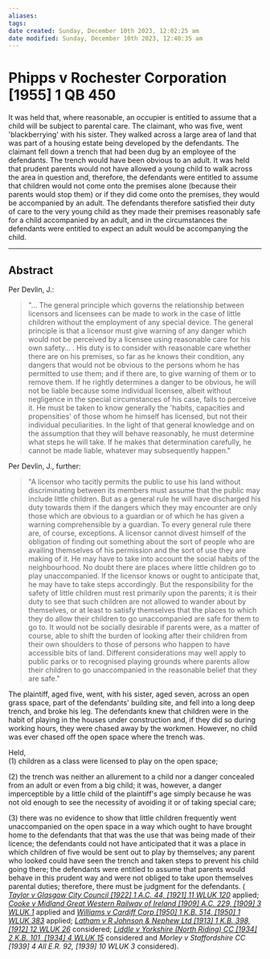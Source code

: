 ```yaml
---
aliases: 
tags: 
date created: Sunday, December 10th 2023, 12:02:25 am
date modified: Sunday, December 10th 2023, 12:40:35 am
---
```


# Phipps v Rochester Corporation [1955] 1 QB 450

 It was held that, where reasonable, an occupier is entitled to assume that a child will be subject to parental care. The claimant, who was five, went 'blackberrying' with his sister. They walked across a large area of land that was part of a housing estate being developed by the defendants. The claimant fell down a trench that had been dug by an employee of the defendants. The trench would have been obvious to an adult. It was held that prudent parents would not have allowed a young child to walk across the area in question and, therefore, the defendants were entitled to assume that children would not come onto the premises alone (because their parents would stop them) or if they did come onto the premises, they would be accompanied by an adult. The defendants therefore satisfied their duty of care to the very young child as they made their premises reasonably safe for a child accompanied by an adult, and in the circumstances the defendants were entitled to expect an adult would be accompanying the child.

 ---

## Abstract

Per Devlin, J.:

> "… The general principle which governs the relationship between licensors and licensees can be made to work in the case of little children without the employment of any special device. The general principle is that a licensor must give warning of any danger which would not be perceived by a licensee using reasonable care for his own safety… . His duty is to consider with reasonable care whether there are on his premises, so far as he knows their condition, any dangers that would not be obvious to the persons whom he has permitted to use them; and if there are, to give warning of them or to remove them. If he rightly determines a danger to be obvious, he will not be liable because some individual licensee, albeit without negligence in the special circumstances of his case, fails to perceive it. He must be taken to know generally the 'habits, capacities and propensities' of those whom he himself has licensed, but not their individual peculiarities. In the light of that general knowledge and on the assumption that they will behave reasonably, he must determine what steps he will take. If he makes that determination carefully, he cannot be made liable, whatever may subsequently happen."

Per Devlin, J., further:

> "A licensor who tacitly permits the public to use his land without discriminating between its members must assume that the public may include little children. But as a general rule he will have discharged his duty towards them if the dangers which they may encounter are only those which are obvious to a guardian or of which he has given a warning comprehensible by a guardian. To every general rule there are, of course, exceptions. A licensor cannot divest himself of the obligation of finding out something about the sort of people who are availing themselves of his permission and the sort of use they are making of it. He may have to take into account the social habits of the neighbourhood. No doubt there are places where little children go to play unaccompanied. If the licensor knows or ought to anticipate that, he may have to take steps accordingly. But the responsibility for the safety of little children must rest primarily upon the parents; it is their duty to see that such children are not allowed to wander about by themselves, or at least to satisfy themselves that the places to which they do allow their children to go unaccompanied are safe for them to go to. It would not be socially desirable if parents were, as a matter of course, able to shift the burden of looking after their children from their own shoulders to those of persons who happen to have accessible bits of land. Different considerations may well apply to public parks or to recognised playing grounds where parents allow their children to go unaccompanied in the reasonable belief that they are safe."

The plaintiff, aged five, went, with his sister, aged seven, across an open grass space, part of the defendants' building site, and fell into a long deep trench, and broke his leg. The defendants knew that children were in the habit of playing in the houses under construction and, if they did so during working hours, they were chased away by the workmen. However, no child was ever chased off the open space where the trench was.

Held,  
(1) children as a class were licensed to play on the open space;

(2) the trench was neither an allurement to a child nor a danger concealed from an adult or even from a big child; it was, however, a danger imperceptible by a little child of the plaintiff's age simply because he was not old enough to see the necessity of avoiding it or of taking special care;

(3) there was no evidence to show that little children frequently went unaccompanied on the open space in a way which ought to have brought home to the defendants that that was the use that was being made of their licence; the defendants could not have anticipated that it was a place in which children of five would be sent out to play by themselves; any parent who looked could have seen the trench and taken steps to prevent his child going there; the defendants were entitled to assume that parents would behave in this prudent way and were not obliged to take upon themselves parental duties; therefore, there must be judgment for the defendants. ( _[Taylor v Glasgow City Council [1922] 1 A.C. 44, [1921] 11 WLUK 120](https://uk.westlaw.com/Document/ICDF41080E42811DA8FC2A0F0355337E9/View/FullText.html?originationContext=document&transitionType=DocumentItem&ppcid=1a21dce637784c5ca6d6105d8cbbb213&contextData=(sc.Default))_ applied; _[Cooke v Midland Great Western Railway of Ireland [1909] A.C. 229, [1909] 3 WLUK 1](https://uk.westlaw.com/Document/I8DB4BA20E42711DA8FC2A0F0355337E9/View/FullText.html?originationContext=document&transitionType=DocumentItem&ppcid=1a21dce637784c5ca6d6105d8cbbb213&contextData=(sc.Default))_ applied and _[Williams v Cardiff Corp [1950] 1 K.B. 514, [1950] 1 WLUK 383](https://uk.westlaw.com/Document/I0106B5E0E42911DA8FC2A0F0355337E9/View/FullText.html?originationContext=document&transitionType=DocumentItem&ppcid=1a21dce637784c5ca6d6105d8cbbb213&contextData=(sc.Default))_ applied; _[Latham v R Johnson & Nephew Ltd [1913] 1 K.B. 398, [1912] 12 WLUK 26](https://uk.westlaw.com/Document/ID76CCC20E42711DA8FC2A0F0355337E9/View/FullText.html?originationContext=document&transitionType=DocumentItem&ppcid=1a21dce637784c5ca6d6105d8cbbb213&contextData=(sc.Default))_ considered; _[Liddle v Yorkshire (North Riding) CC [1934] 2 K.B. 101, [1934] 4 WLUK 15](https://uk.westlaw.com/Document/IE0C5D550E42711DA8FC2A0F0355337E9/View/FullText.html?originationContext=document&transitionType=DocumentItem&ppcid=1a21dce637784c5ca6d6105d8cbbb213&contextData=(sc.Default))_ considered and _Morley v Staffordshire CC [1939] 4 All E.R. 92, [1939] 10 WLUK 3_ considered).
